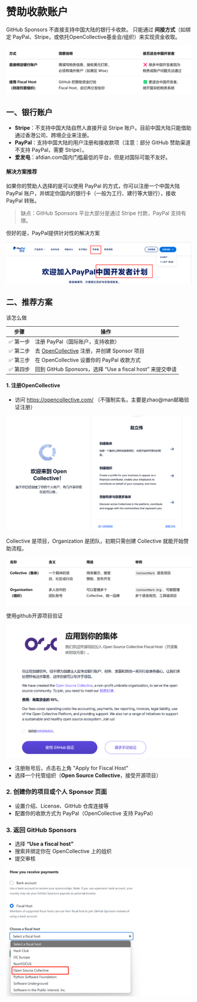 # 赞助收款账户

GitHub Sponsors 不直接支持中国大陆的银行卡收款。
只能通过 **间接方式**（如绑定 PayPal、Stripe，或依托OpenCollective基金会/组织）来实现资金收取。

![image-20250410110316920](./assets/image-20250410110316920.png)



## 一、银行账户

- **Stripe**：不支持中国大陆自然人直接开设 Stripe 账户。目前中国大陆只能借助通过香港公司、跨境企业来注册。
- **PayPal**：支持中国大陆的用户注册和接收款项（注意：部分 GitHub 赞助渠道不支持 PayPal，需要 Stripe）。
- **爱发电**：afdian.com国内门槛最低的平台，但是对国际可能不友好。

#### 解决方案推荐

如果你的赞助人选择的是可以使用 PayPal 的方式，你可以注册一个中国大陆 PayPal 账户，并绑定你国内的银行卡（一般为工行、建行等大银行），接收 PayPal 转账。

> 缺点：GitHub Sponsors 平台大部分是通过 Stripe 付款，PayPal 支持有限。

但好的是，PayPal提供针对性的解决方案

![image-20250410111051183](./assets/image-20250410111051183.png)



## 二、推荐方案

 该怎么做

| 步骤     | 操作                                                         |
| -------- | ------------------------------------------------------------ |
| ✅ 第一步 | 注册 PayPal（国际账户，支持收款）                            |
| ✅ 第二步 | 去 [OpenCollective](https://opencollective.com/) 注册，并创建 Sponsor 项目 |
| ✅ 第三步 | 在 OpenCollective 设置你的 PayPal 收款方式                   |
| ✅ 第四步 | 回到 GitHub Sponsors，选择 “Use a fiscal host” 来提交申请    |



#### 1. 注册OpenCollective

- 访问 https://opencollective.com/      （不强制实名，主要是zhao@man邮箱验证注册）

![image-20250410113618242](./assets/image-20250410113618242.png)

Collective 是项目，Organization 是团队，初期只需创建 Collective 就能开始赞助流程。

![image-20250410113812605](./assets/image-20250410113812605.png)

使用github开源项目验证

![image-20250410114122228](./assets/image-20250410114122228.png)

- 注册账号后，点击右上角 "Apply for Fiscal Host"
- 选择一个托管组织（**Open Source Collective**，接受开源项目）

### 2. 创建你的项目或个人 Sponsor 页面

- 设置介绍、License、GitHub 仓库连接等
- 配置你的收款方式为 PayPal（OpenCollective 支持 PayPal）

### 3. 返回 GitHub Sponsors

- 选择 **“Use a fiscal host”**
- 搜索并绑定你在 OpenCollective 上的组织
- 提交审核

![image-20250410113200718](./assets/image-20250410113200718.png)